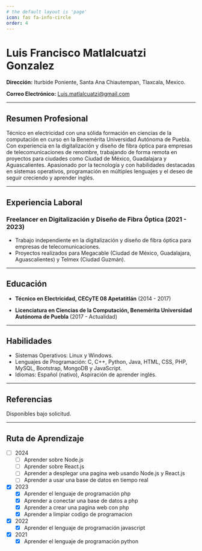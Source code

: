 ```yaml
---
# the default layout is 'page'
icon: fas fa-info-circle
order: 4
---
```


# Luis Francisco Matlalcuatzi Gonzalez

**Dirección:** Iturbide Poniente, Santa Ana Chiautempan, Tlaxcala, Mexico.

**Correo Electrónico:** Luis.matlalcuatzi@gmail.com

---

## Resumen Profesional

Técnico en electricidad con una sólida formación en ciencias de la computación en curso en la Benemérita Universidad Autónoma de Puebla. Con experiencia en la digitalización y diseño de fibra óptica para empresas de telecomunicaciones de renombre, trabajando de forma remota en proyectos para ciudades como Ciudad de México, Guadalajara y Aguascalientes. Apasionado por la tecnología y con habilidades destacadas en sistemas operativos, programación en múltiples lenguajes y el deseo de seguir creciendo y aprender inglés.

---

## Experiencia Laboral

### Freelancer en Digitalización y Diseño de Fibra Óptica (2021 - 2023)

- Trabajo independiente en la digitalización y diseño de fibra óptica para empresas de telecomunicaciones.
- Proyectos realizados para Megacable (Ciudad de México, Guadalajara, Aguascalientes) y Telmex (Ciudad Guzmán).

---

## Educación

- **Técnico en Electricidad, CECyTE 08 Apetatitlán** (2014 - 2017)

- **Licenciatura en Ciencias de la Computación, Benemérita Universidad Autónoma de Puebla** (2017 - Actualidad)

---

## Habilidades

- Sistemas Operativos: Linux y Windows.
- Lenguajes de Programación: C, C++, Python, Java, HTML, CSS, PHP, MySQL, Bootstrap, MongoDB y JavaScript.
- Idiomas: Español (nativo), Aspiración de aprender inglés.

---

## Referencias

Disponibles bajo solicitud.

---

## Ruta de Aprendizaje

- [ ] 2024
  + [ ] Aprender sobre Node.js
  + [ ] Aprender sobre React.js
  + [ ] Aprender a desplegar una pagina web usando Node.js y React.js
  + [ ] Aprender a usar una base de datos en tiempo real
- [x] 2023
  + [x] Aprender el lenguaje de programación php
  + [x] Aprender a conectar una base de datos a php
  + [x] Aprender a crear una pagina web con php
  + [x] Aprender a limpiar codigo de programacion
- [x] 2022
  + [x] Aprender el lenguaje de programación javascript
- [x] 2021
  + [x] Aprender el lenguaje de programación python
